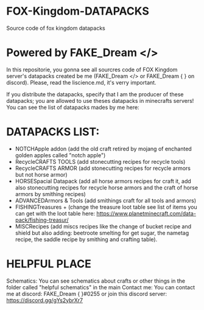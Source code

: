 # FOX-Kingdom-DATAPACKS
Source code of fox kingdom datapacks

# Powered by FAKE_Dream </>

  In this repositorie, you gonna see all sourcres code of FOX Kingdom server's datapacks created be me (FAKE_Dream </> or FAKE_Dream { } on discord).
Please, read the liscience.md, it's verry important.

  If you distribute the datapacks, specify that I am the producer of these datapacks; you are allowed to use theses datapacks in minecrafts servers!
You can see the list of datapacks mades by me here:

# DATAPACKS LIST:

  -  NOTCHApple addon (add the old craft retired by mojang of enchanted golden apples called "notch apple")
  -  RecycleCRAFTS TOOLS (add stonecutting recipes for recycle tools)
  -  RecycleCRAFTS ARMOR (add stonecutting recipes for recycle armors but not horse armor)
  -  HORSESpacial Datapack (add all horse armors recipes for craft it, add also stonecutting recipes for recycle horse armors and the craft of horse armors by smithing recipes)
  -  ADVANCEDArmors & Tools (add smithings craft for all tools and armors)
  -  FISHINGTreasures + (change the treasure loot table see list of items you can get with the loot table here: https://www.planetminecraft.com/data-pack/fishing-treasur/
  -  MISCRecipes (add miscs recipes like the change of bucket recipe and shield but also adding: beetroote smelting for get sugar, the nametag recipe, the saddle recipe by smithing and crafting table).

# HELPFUL PLACE

  Schematics:
You can see schematics about crafts or other things in the folder called "helpful schematics" in the main
  Contact me:
You can contact me at discord: FAKE_Dream { }#0255 or join this discord server: https://discord.gg/gYs2ybrXr7
